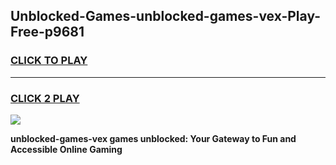 
## Unblocked-Games-unblocked-games-vex-Play-Free-p9681
<h3>
<a href="https://premium76.site?title=unblocked-games-vex&ref=22A">CLICK TO PLAY</a></h3>
<hr>

<h3>
<a href="https://premium76.site?title=unblocked-games-vex&ref=22A">CLICK 2 PLAY</a>
  
</h3>

<a href="https://premium76.site?title=unblocked-games-vex&ref=22A"><img src="https://clearcache.store/games.png"></a>


**unblocked-games-vex games unblocked: Your Gateway to Fun and Accessible Online Gaming**

